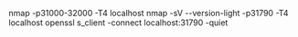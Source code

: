 nmap -p31000-32000 -T4 localhost
nmap -sV --version-light -p31790 -T4 localhost
openssl s_client -connect localhost:31790 -quiet
